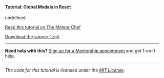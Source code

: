 #### Tutorial: Global Modals in React

undefined

[Read this tutorial on The Meteor Chef](https://themeteorchef.com/tutorials/global-modals-in-react)  

[Download the source (.zip)](https://github.com/themeteorchef/global-modals-in-react/archive/master.zip)

---

**Need help with this?** [Sign up for a Mentorship appointment](https://themeteorchef.com/mentorship?readme=global-modals-in-react) and get 1-on-1 help.

---

_The code for this tutorial is licensed under the [MIT License](http://opensource.org/licenses/MIT)_.
